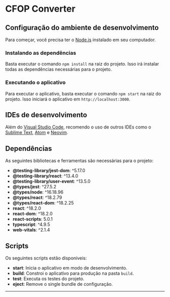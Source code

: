 # CFOP Converter

## Configuração do ambiente de desenvolvimento

Para começar, você precisa ter o [Node.js](https://nodejs.org) instalado em seu computador.

### Instalando as dependências

Basta executar o comando `npm install` na raiz do projeto. Isso irá instalar todas as dependências necessárias para o projeto.

### Executando o aplicativo

Para executar o aplicativo, basta executar o comando `npm start` na raiz do projeto. Isso iniciará o aplicativo em `http://localhost:3000`.

## IDEs de desenvolvimento

Além do [Visual Studio Code](https://code.visualstudio.com), recomendo o uso de outros IDEs como o [Sublime Text](https://www.sublimetext.com), [Atom](https://atom.io) e [Neovim](https://neovim.io).

## Dependências

As seguintes bibliotecas e ferramentas são necessárias para o projeto:

- **@testing-library/jest-dom**: ^5.17.0
- **@testing-library/react**: ^13.4.0
- **@testing-library/user-event**: ^13.5.0
- **@types/jest**: ^27.5.2
- **@types/node**: ^16.18.96
- **@types/react**: ^18.2.79
- **@types/react-dom**: ^18.2.25
- **react**: ^18.2.0
- **react-dom**: ^18.2.0
- **react-scripts**: 5.0.1
- **typescript**: ^4.9.5
- **web-vitals**: ^2.1.4

## Scripts

Os seguintes scripts estão disponíveis:

- **start**: Inicia o aplicativo em modo de desenvolvimento.
- **build**: Constroi o aplicativo para produção na pasta `build`.
- **test**: Executa os testes do projeto.
- **eject**: Remove o single bundle de configuração.

___
